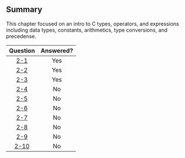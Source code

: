 ## Summary
This chapter focused on an intro to C types, operators, and expressions including data types, constants, arithmetics, type conversions, and precedense.

| Question |Answered?  |
| :-------:|:---------:|
| [2-1](2-1)       | Yes      |
| [2-2](2-2)       | Yes      |
| [2-3](2-3)       | Yes      |
| [2-4](2-4)       | No       |
| [2-5](2-5)       | No       |
| [2-6](2-6)       | No       |
| [2-7](2-7)       | No       |
| [2-8](2-8)       | No       |
| [2-9](2-9)       | No       |
| [2-10](2-10)     | No       |
